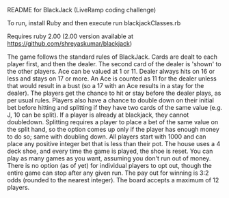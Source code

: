 README for BlackJack (LiveRamp coding challenge)

To run, install Ruby and then execute
run blackjackClasses.rb

Requires ruby 2.00 (2.00 version available at https://github.com/shreyaskumar/blackjack)

The game follows the standard rules of BlackJack. Cards are dealt to each player first, and then the dealer. The second card of the dealer is 'shown' to the other players. Ace can be valued at 1 or 11. Dealer always hits on 16 or less and stays on 17 or more. An Ace is counted as 11 for the dealer unless that would result in a bust (so a 17 with an Ace results in a stay for the dealer). The players get the chance to hit or stay before the dealer plays, as per usual rules. Players also have a chance to double down on their initial bet before hitting and splitting if they have two cards of the same value (e.g. J, 10 can be split). If a player is already at blackjack, they cannot doubledown. Splitting requires a player to place a bet of the same value on the split hand, so the option comes up only if the player has enough money to do so; same with doubling down. All players start with 1000 and can place any positive integer bet that is less than their pot. The house uses a 4 deck shoe, and every time the game is played, the shoe is reset. You can play as many games as you want, assuming you don't run out of money. There is no option (as of yet) for individual players to opt out, though the entire game can stop after any given run. The pay out for winning is 3:2 odds (rounded to the nearest integer). The board accepts a maximum of 12 players.
